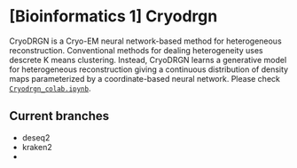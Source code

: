 # [Bioinformatics 1] Cryodrgn 

CryoDRGN is a Cryo-EM neural network-based method for heterogeneous reconstruction. Conventional methods for dealing heterogeneity uses descrete K means clustering. Instead, CryoDRGN learns a generative model for heterogeneous reconstruction giving a continuous distribution of density maps parameterized by a coordinate-based neural network. 
Please check [`Cryodrgn_colab.ipynb`](Cryodrgn_colab.ipynb).

## Current branches
- deseq2
- kraken2
-
